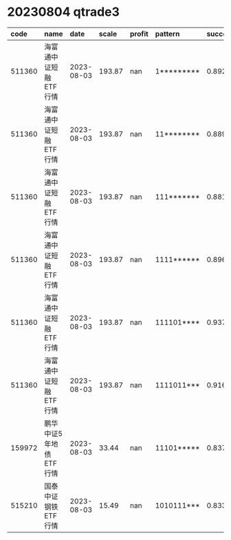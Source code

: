 
# 20230804 qtrade3
 | code | name | date | scale | profit | pattern | success_rate | success_cnt | fund_cnt | 
 | :----- | :----- | :----- | :----- | :----- | :----- | :----- | :----- | :----- | 
 | 511360 | 海富通中证短融ETF行情 | 2023-08-03 | 193.87 | nan | 1********* | 0.8928571428571429 | 475 | 532 | 
 | 511360 | 海富通中证短融ETF行情 | 2023-08-03 | 193.87 | nan | 11******** | 0.8896713615023474 | 379 | 426 | 
 | 511360 | 海富通中证短融ETF行情 | 2023-08-03 | 193.87 | nan | 111******* | 0.8815028901734104 | 305 | 346 | 
 | 511360 | 海富通中证短融ETF行情 | 2023-08-03 | 193.87 | nan | 1111****** | 0.896797153024911 | 252 | 281 | 
 | 511360 | 海富通中证短融ETF行情 | 2023-08-03 | 193.87 | nan | 111101**** | 0.9375 | 30 | 32 | 
 | 511360 | 海富通中证短融ETF行情 | 2023-08-03 | 193.87 | nan | 1111011*** | 0.9166666666666666 | 22 | 24 | 
 | 159972 | 鹏华中证5年地债ETF行情 | 2023-08-03 | 33.44 | nan | 11101***** | 0.8378378378378378 | 31 | 37 | 
 | 515210 | 国泰中证钢铁ETF行情 | 2023-08-03 | 15.49 | nan | 1010111*** | 0.8333333333333334 | 10 | 12 | 
